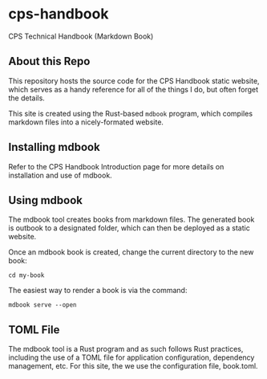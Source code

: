# cps-handbook
CPS Technical Handbook (Markdown Book)

## About this Repo
This repository hosts the source code for the CPS Handbook static website, which serves as a handy reference for all of the things I do, but often forget the details.  

This site is created using the Rust-based `mdbook` program, which compiles markdown files into a nicely-formated website.
​
## Installing mdbook
Refer to the CPS Handbook Introduction page for more details on installation and use of mdbook.

## Using mdbook
The mdbook tool creates books from markdown files. The generated book is outbook to a designated folder, which can then be deployed as a static website.

Once an mdbook book is created, change the current directory to the new book:  
```
cd my-book
```

The easiest way to render a book is via the command: 
```
mdbook serve --open
```

## TOML File
The mdbook tool is a Rust program and as such follows Rust practices, including the use of a TOML file for application configuration, dependency management, etc. For this site, the we use the configuration file, book.toml.
​